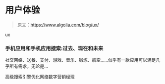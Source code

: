 # 用户体验

> 原文：<https://www.algolia.com/blog/ux/>

ux

### 手机应用和手机应用搜索:过去、现在和未来

社交网络、送餐、支付、游戏、音乐、锻炼、航空……似乎有一款应用可以满足几乎所有需求，无论是...

高级搜索引擎优化网络数字营销经理
